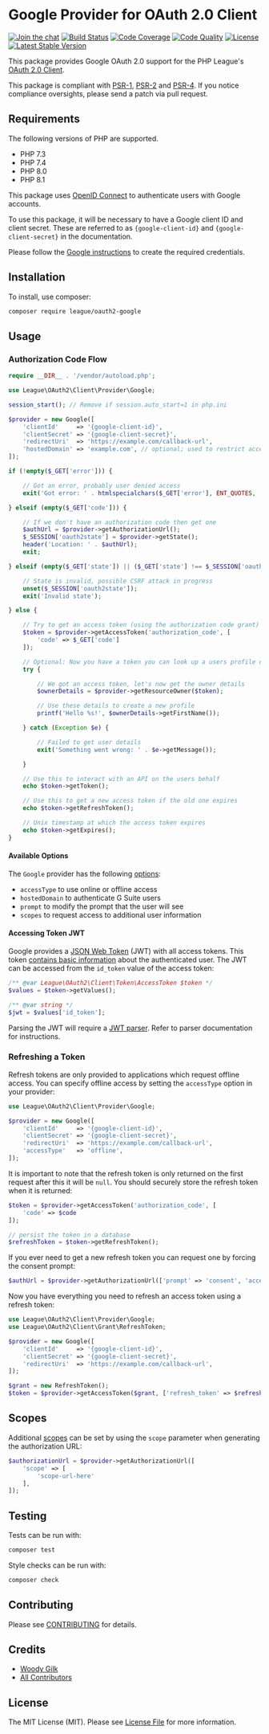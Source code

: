 # Google Provider for OAuth 2.0 Client

[![Join the chat](https://img.shields.io/badge/gitter-join-1DCE73.svg)](https://gitter.im/thephpleague/oauth2-google)
[![Build Status](https://img.shields.io/travis/thephpleague/oauth2-google.svg)](https://travis-ci.org/thephpleague/oauth2-google)
[![Code Coverage](https://img.shields.io/coveralls/thephpleague/oauth2-google.svg)](https://coveralls.io/r/thephpleague/oauth2-google)
[![Code Quality](https://img.shields.io/scrutinizer/g/thephpleague/oauth2-google.svg)](https://scrutinizer-ci.com/g/thephpleague/oauth2-google/)
[![License](https://img.shields.io/packagist/l/league/oauth2-google.svg)](https://github.com/thephpleague/oauth2-google/blob/master/LICENSE)
[![Latest Stable Version](https://img.shields.io/packagist/v/league/oauth2-google.svg)](https://packagist.org/packages/league/oauth2-google)

This package provides Google OAuth 2.0 support for the PHP League's [OAuth 2.0 Client](https://github.com/thephpleague/oauth2-client).

This package is compliant with [PSR-1][], [PSR-2][] and [PSR-4][]. If you notice compliance oversights, please send
a patch via pull request.

[PSR-1]: https://github.com/php-fig/fig-standards/blob/master/accepted/PSR-1-basic-coding-standard.md
[PSR-2]: https://github.com/php-fig/fig-standards/blob/master/accepted/PSR-2-coding-style-guide.md
[PSR-4]: https://github.com/php-fig/fig-standards/blob/master/accepted/PSR-4-autoloader.md

## Requirements

The following versions of PHP are supported.

* PHP 7.3
* PHP 7.4
* PHP 8.0
* PHP 8.1

This package uses [OpenID Connect][openid-connect] to authenticate users with
Google accounts.

To use this package, it will be necessary to have a Google client ID and client
secret. These are referred to as `{google-client-id}` and `{google-client-secret}`
in the documentation.

Please follow the [Google instructions][oauth-setup] to create the required credentials.

[openid-connect]: https://developers.google.com/identity/protocols/OpenIDConnect
[oauth-setup]: https://developers.google.com/identity/protocols/OpenIDConnect#registeringyourapp

## Installation

To install, use composer:

```sh
composer require league/oauth2-google
```

## Usage

### Authorization Code Flow

```php
require __DIR__ . '/vendor/autoload.php';

use League\OAuth2\Client\Provider\Google;

session_start(); // Remove if session.auto_start=1 in php.ini

$provider = new Google([
    'clientId'     => '{google-client-id}',
    'clientSecret' => '{google-client-secret}',
    'redirectUri'  => 'https://example.com/callback-url',
    'hostedDomain' => 'example.com', // optional; used to restrict access to users on your G Suite/Google Apps for Business accounts
]);

if (!empty($_GET['error'])) {

    // Got an error, probably user denied access
    exit('Got error: ' . htmlspecialchars($_GET['error'], ENT_QUOTES, 'UTF-8'));

} elseif (empty($_GET['code'])) {

    // If we don't have an authorization code then get one
    $authUrl = $provider->getAuthorizationUrl();
    $_SESSION['oauth2state'] = $provider->getState();
    header('Location: ' . $authUrl);
    exit;

} elseif (empty($_GET['state']) || ($_GET['state'] !== $_SESSION['oauth2state'])) {

    // State is invalid, possible CSRF attack in progress
    unset($_SESSION['oauth2state']);
    exit('Invalid state');

} else {

    // Try to get an access token (using the authorization code grant)
    $token = $provider->getAccessToken('authorization_code', [
        'code' => $_GET['code']
    ]);

    // Optional: Now you have a token you can look up a users profile data
    try {

        // We got an access token, let's now get the owner details
        $ownerDetails = $provider->getResourceOwner($token);

        // Use these details to create a new profile
        printf('Hello %s!', $ownerDetails->getFirstName());

    } catch (Exception $e) {

        // Failed to get user details
        exit('Something went wrong: ' . $e->getMessage());

    }

    // Use this to interact with an API on the users behalf
    echo $token->getToken();

    // Use this to get a new access token if the old one expires
    echo $token->getRefreshToken();

    // Unix timestamp at which the access token expires
    echo $token->getExpires();
}
```

#### Available Options

The `Google` provider has the following [options][auth-params]:

- `accessType` to use online or offline access
- `hostedDomain` to authenticate G Suite users
- `prompt` to modify the prompt that the user will see
- `scopes` to request access to additional user information

[auth-params]: https://developers.google.com/identity/protocols/OpenIDConnect#authenticationuriparameters

#### Accessing Token JWT

Google provides a [JSON Web Token][jwt] (JWT) with all access tokens. This token
[contains basic information][openid-jwt] about the authenticated user. The JWT
can be accessed from the `id_token` value of the access token:

```php
/** @var League\OAuth2\Client\Token\AccessToken $token */
$values = $token->getValues();

/** @var string */
$jwt = $values['id_token'];
```

Parsing the JWT will require a [JWT parser][jwt-parsers]. Refer to parser
documentation for instructions.

[jwt]: https://jwt.io/
[openid-jwt]: https://developers.google.com/identity/protocols/OpenIDConnect#obtainuserinfo
[jwt-parsers]: https://packagist.org/search/?q=jwt

### Refreshing a Token

Refresh tokens are only provided to applications which request offline access. You can specify offline access by setting the `accessType` option in your provider:

```php
use League\OAuth2\Client\Provider\Google;

$provider = new Google([
    'clientId'     => '{google-client-id}',
    'clientSecret' => '{google-client-secret}',
    'redirectUri'  => 'https://example.com/callback-url',
    'accessType'   => 'offline',
]);
```

It is important to note that the refresh token is only returned on the first request after this it will be `null`. You should securely store the refresh token when it is returned:

```php
$token = $provider->getAccessToken('authorization_code', [
    'code' => $code
]);

// persist the token in a database
$refreshToken = $token->getRefreshToken();
```

If you ever need to get a new refresh token you can request one by forcing the consent prompt:

```php
$authUrl = $provider->getAuthorizationUrl(['prompt' => 'consent', 'access_type' => 'offline']);
```

Now you have everything you need to refresh an access token using a refresh token:

```php
use League\OAuth2\Client\Provider\Google;
use League\OAuth2\Client\Grant\RefreshToken;

$provider = new Google([
    'clientId'     => '{google-client-id}',
    'clientSecret' => '{google-client-secret}',
    'redirectUri'  => 'https://example.com/callback-url',
]);

$grant = new RefreshToken();
$token = $provider->getAccessToken($grant, ['refresh_token' => $refreshToken]);
```

## Scopes

Additional [scopes][scopes] can be set by using the `scope` parameter when
generating the authorization URL:

```php
$authorizationUrl = $provider->getAuthorizationUrl([
    'scope' => [
        'scope-url-here'
    ],
]);
```

[scopes]: https://developers.google.com/identity/protocols/googlescopes

## Testing

Tests can be run with:

```sh
composer test
```

Style checks can be run with:

```sh
composer check
```

## Contributing

Please see [CONTRIBUTING](https://github.com/thephpleague/oauth2-google/blob/master/CONTRIBUTING.md) for details.


## Credits

- [Woody Gilk](https://github.com/shadowhand)
- [All Contributors](https://github.com/thephpleague/oauth2-google/contributors)


## License

The MIT License (MIT). Please see [License File](https://github.com/thephpleague/oauth2-google/blob/master/LICENSE) for more information.
